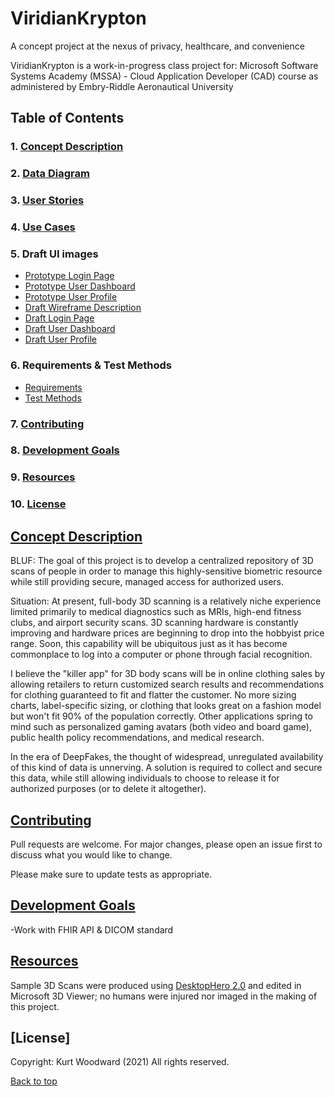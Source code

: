 # ViridianKrypton
A concept project at the nexus of privacy, healthcare, and convenience

ViridianKrypton is a work-in-progress class project for:
 Microsoft Software Systems Academy (MSSA) -
  Cloud Application Developer (CAD) course
   as administered by Embry-Riddle Aeronautical University

## Table of Contents
### 1. [Concept Description](#concept-description)
### 2. [Data Diagram](/Database_Diagram_15_FEB_2021.JPG/)
### 3. [User Stories](/Requirements/User-Stories.md)
### 4. [Use Cases](/Requirements/Use-Cases.md)
### 5. Draft UI images
- [Prototype Login Page](/UI/Prototype%20%20login.jpg)  
- [Prototype User Dashboard](/UI/Prototype%20-%20User%20Dashboard.jpg)  
- [Prototype User Profile](/UI/Prototype%20-%20User%20Profile.jpg)  
- [Draft Wireframe Description](/UI/Draft%20Wireframe%20Descriptions.md)  
- [Draft Login Page](/UI/DRAFT%20-Login%20Screen.jpg)  
- [Draft User Dashboard](/UI/DRAFT%20-%20user_dashboard.jpg)  
- [Draft User Profile](/UI/DRAFT%20-%20user_profile.jpg)  
### 6. Requirements & Test Methods
- [Requirements](/Requirements/Requirements-List.md#requirements-list)  
- [Test Methods](/Requirements/Requirements-List.md#test-table)
### 7. [Contributing](#contributing)
### 8. [Development Goals](#development-goals)
### 9. [Resources](#resources)
### 10. [License](#license)

## [Concept Description](#1-concept-description)

BLUF: The goal of this project is to develop a centralized repository of 3D scans of people in order to manage this highly-sensitive biometric resource while still providing secure, managed access for authorized users.

Situation: 
At present, full-body 3D scanning is a relatively niche experience limited primarily to medical diagnostics such as MRIs, high-end fitness clubs, and airport security scans. 3D scanning hardware is constantly improving and hardware prices are beginning to drop into the hobbyist price range. Soon, this capability will be ubiquitous just as it has become commonplace to log into a computer or phone through facial recognition. 

I believe the "killer app" for 3D body scans will be in online clothing sales by allowing retailers to return customized search results and recommendations for clothing guaranteed to fit and flatter the customer. No more sizing charts, label-specific sizing, or clothing that looks great on a fashion model but won't fit 90% of the population correctly. Other applications spring to mind such as personalized gaming avatars (both video and board game), public health policy recommendations, and medical research.

In the era of DeepFakes, the thought of widespread, unregulated availability of this kind of data is unnerving. A solution is required to collect and secure this data, while still allowing individuals to choose to release it for authorized purposes (or to delete it altogether). 


## [Contributing](#7-contributing)
Pull requests are welcome. For major changes, please open an issue first to discuss what you would like to change.

Please make sure to update tests as appropriate.

## [Development Goals](#8-development-goals)
-Work with FHIR API & DICOM standard

## [Resources](#9-resources)
Sample 3D Scans  were produced using [DesktopHero 2.0](https://desktophero3d.com/) and edited in Microsoft 3D Viewer; no humans were injured nor imaged in the making of this project.

## [License]
Copyright: Kurt Woodward (2021)
All rights reserved.

[Back to top](#viridiankrypton)

